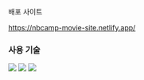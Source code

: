 

배포 사이트

<a href="https://nbcamp-movie-site.netlify.app/" target="_blank">https://nbcamp-movie-site.netlify.app/</a>

### 사용 기술
<span><img src="https://img.shields.io/badge/html5-E34F26?style=for-the-badge&logo=html5&logoColor=white"></span> <span><img src="https://img.shields.io/badge/css-1572B6?style=for-the-badge&logo=css3&logoColor=white"></span> <span><img src="https://img.shields.io/badge/javascript-F7DF1E?style=for-the-badge&logo=javascript&logoColor=black"></span>



